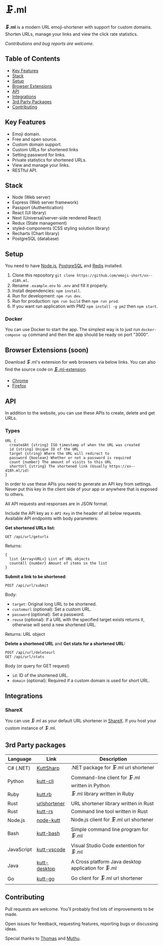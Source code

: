 # 🗜.ml

**🗜.ml** is a modern URL emoji-shortener with support for custom domains. Shorten URLs, manage your links and view the click rate statistics.

_Contributions and bug reports are welcome._

## Table of Contents

- [Key Features](#key-features)
- [Stack](#stack)
- [Setup](#setup)
- [Browser Extensions](#browser-extensions)
- [API](#api)
- [Integrations](#integrations)
- [3rd Party Packages](#3rd-party-packages)
- [Contributing](#contributing)

## Key Features

- Emoji domain.
- Free and open source.
- Custom domain support.
- Custom URLs for shortened links
- Setting password for links.
- Private statistics for shortened URLs.
- View and manage your links.
- RESTful API.

## Stack

- Node (Web server)
- Express (Web server framework)
- Passport (Authentication)
- React (UI library)
- Next (Universal/server-side rendered React)
- Redux (State management)
- styled-components (CSS styling solution library)
- Recharts (Chart library)
- PostgreSQL (database)

## Setup

You need to have [Node.js](https://nodejs.org/), [PostgreSQL](https://www.postgresql.org/) and [Redis](https://redis.io/) installed.

1. Clone this repository `git clone https://github.com/emoji-short/xn--d18h.ml`.
2. Rename `.example.env` to `.env` and fill it properly.
3. Install dependencies: `npm install`.
4. Run for development: `npm run dev`.
5. Run for production: `npm run build` then `npm run prod`.
6. If you want run application with PM2 `npm install -g pm2` then `npm start`.

### Docker

You can use Docker to start the app. The simplest way is to just run `docker-compose up` command and then the app should be ready on port "3000".

## Browser Extensions (soon)

Download 🗜.ml's extension for web browsers via below links. You can also find the source code on [🗜.ml-extension](#).

- [Chrome](#)
- [Firefox](#)

## API

In addition to the website, you can use these APIs to create, delete and get URLs.

### Types

```
URL {
  createdAt {string} ISO timestamp of when the URL was created
  id {string} Unique ID of the URL
  target {string} Where the URL will redirect to
  password {boolean} Whether or not a password is required
  count {number} The amount of visits to this URL
  shortUrl {string} The shortened link (Usually https://xn--d18h.ml/id)
}
```

In order to use these APIs you need to generate an API key from settings. Never put this key in the client side of your app or anywhere that is exposed to others.

All API requests and responses are in JSON format.

Include the API key as `X-API-Key` in the header of all below requests. Available API endpoints with body parameters:

**Get shortened URLs list:**

```
GET /api/url/geturls
```

Returns:

```
{
  list {Array<URL>} List of URL objects
  countAll {number} Amount of items in the list
}
```

**Submit a link to be shortened**:

```
POST /api/url/submit
```

Body:

- `target`: Original long URL to be shortened.
- `customurl` (optional): Set a custom URL.
- `password` (optional): Set a password.
- `reuse` (optional): If a URL with the specified target exists returns it, otherwise will send a new shortened URL.

Returns: URL object

**Delete a shortened URL** and **Get stats for a shortened URL:**

```
POST /api/url/deleteurl
GET /api/url/stats
```

Body (or query for GET request)

- `id`: ID of the shortened URL.
- `domain` (optional): Required if a custom domain is used for short URL.

## Integrations

### ShareX

You can use 🗜.ml as your default URL shortener in [ShareX](https://getsharex.com/). If you host your custom instance of 🗜.ml.

## 3rd Party packages
| Language   | Link                                                       | Description                                         |
| ---------- | ---------------------------------------------------------- | --------------------------------------------------- |
| C# (.NET)  | [KuttSharp](https://github.com/0xaryan/KuttSharp)          | .NET package for 🗜.ml url shortener                |
| Python     | [kutt-cli](https://github.com/RealAmirali/kutt-cli)        | Command-line client for 🗜.ml written in Python     |
| Ruby       | [kutt.rb](https://github.com/RealAmirali/kutt.rb)          | 🗜.ml library written in Ruby                       |
| Rust       | [urlshortener](https://github.com/vityafx/urlshortener-rs) | URL shortener library written in Rust               |
| Rust       | [kutt-rs](https://github.com/robatipoor/kutt-rs)           | Command line tool written in Rust                   |
| Node.js    | [node-kutt](https://github.com/ardalanamini/node-kutt)     | Node.js client for 🗜.ml url shortener              |
| Bash       | [kutt-bash](https://git.fossdaily.xyz/caltlgin/kutt-bash)  | Simple command line program for 🗜.ml               |
| JavaScript | [kutt-vscode](https://github.com/mehrad77/kutt-vscode)     | Visual Studio Code extention for 🗜.ml              |
| Java       | [kutt-desktop](https://github.com/cipher812/kutt-desktop)  | A Cross platform Java desktop application for 🗜.ml |
| Go         | [kutt-go](https://github.com/raahii/kutt-go)               | Go client for 🗜.ml url shortener                   |

## Contributing

Pull requests are welcome. You'll probably find lots of improvements to be made.

Open issues for feedback, requesting features, reporting bugs or discussing ideas.

Special thanks to [Thomas](https://github.com/trgwii) and [Muthu](https://github.com/MKRhere).
